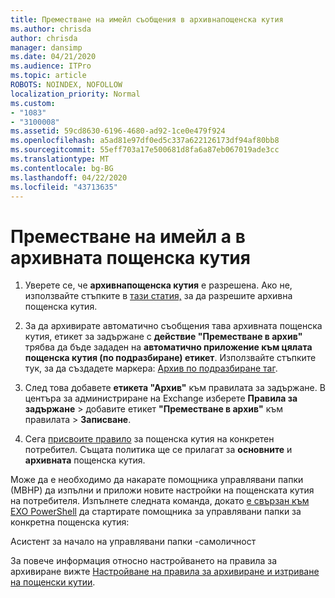```yaml
---
title: Преместване на имейл съобщения в архивнапощенска кутия
ms.author: chrisda
author: chrisda
manager: dansimp
ms.date: 04/21/2020
ms.audience: ITPro
ms.topic: article
ROBOTS: NOINDEX, NOFOLLOW
localization_priority: Normal
ms.custom:
- "1083"
- "3100008"
ms.assetid: 59cd8630-6196-4680-ad92-1ce0e479f924
ms.openlocfilehash: a5ad81e97df0ed5c337a622126173df94af80bb8
ms.sourcegitcommit: 55eff703a17e500681d8fa6a87eb067019ade3cc
ms.translationtype: MT
ms.contentlocale: bg-BG
ms.lasthandoff: 04/22/2020
ms.locfileid: "43713635"
---
```

# <a name="move-email-to-the-archive-mailbox"></a>Преместване на имейл а в архивната пощенска кутия

1. Уверете се, че **архивнапощенска кутия** е разрешена. Ако не, използвайте стъпките в [тази статия,](https://docs.microsoft.com/office365/securitycompliance/enable-archive-mailboxes) за да разрешите архивна пощенска кутия.

2. За да архивирате автоматично съобщения тава архивната пощенска кутия, етикет за задържане с **действие "Преместване в архив"** трябва да бъде зададен на **автоматично приложение към цялата пощенска кутия (по подразбиране) етикет**. Използвайте стъпките тук, за да създадете маркера: [Архив по подразбиране таг](https://docs.microsoft.com/office365/securitycompliance/set-up-an-archive-and-deletion-policy-for-mailboxes#create-a-custom-archive-default-policy-tag).

3. След това добавете **етикета "Архив"** към правилата за задържане. В центъра за администриране на Exchange изберете **Правила за задържане** > добавите етикет **"Преместване в архив"** към правилата > **Записване**.

4. Сега [присвоите правило](https://docs.microsoft.com/exchange/security-and-compliance/messaging-records-management/apply-retention-policy) за пощенска кутия на конкретен потребител. Същата политика ще се прилагат за **основните** и **архивната** пощенска кутия.

Може да е необходимо да накарате помощника управлявани папки (МВНР) да изпълни и приложи новите настройки на пощенската кутия на потребителя. Изпълнете следната команда, докато [е свързан към EXO PowerShell](https://docs.microsoft.com/powershell/exchange/exchange-online/connect-to-exchange-online-powershell/connect-to-exchange-online-powershell?view=exchange-ps) да стартирате помощника за управлявани папки за конкретна пощенска кутия:
  
Асистент за начало на управлявани папки -самоличност<name of the mailbox>

За повече информация относно настройването на правила за архивиране вижте [Настройване на правила за архивиране и изтриване на пощенски кутии](https://docs.microsoft.com/office365/securitycompliance/set-up-an-archive-and-deletion-policy-for-mailboxes#step-1-enable-archive-mailboxes-for-users).
  